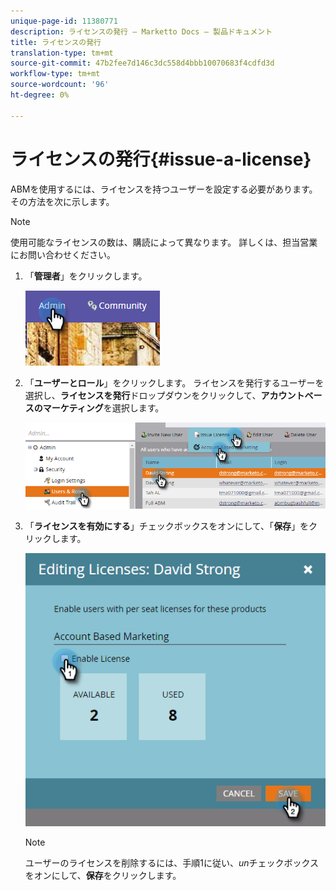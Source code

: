 ```yaml
---
unique-page-id: 11380771
description: ライセンスの発行 — Marketto Docs — 製品ドキュメント
title: ライセンスの発行
translation-type: tm+mt
source-git-commit: 47b2fee7d146c3dc558d4bbb10070683f4cdfd3d
workflow-type: tm+mt
source-wordcount: '96'
ht-degree: 0%

---
```



# ライセンスの発行{#issue-a-license}

ABMを使用するには、ライセンスを持つユーザーを設定する必要があります。 その方法を次に示します。

>[!NOTE]
>
>使用可能なライセンスの数は、購読によって異なります。 詳しくは、担当営業にお問い合わせください。

1. 「**管理者**」をクリックします。

   ![](assets/one.png)

1. 「**ユーザーとロール**」をクリックします。 ライセンスを発行するユーザーを選択し、**ライセンスを発行**&#x200B;ドロップダウンをクリックして、**アカウントベースのマーケティング**&#x200B;を選択します。

   ![](assets/two.png)

1. 「**ライセンスを有効にする**」チェックボックスをオンにして、「**保存**」をクリックします。

   ![](assets/three.png)

   >[!NOTE]
   >
   >ユーザーのライセンスを削除するには、手順1に従い、*un*&#x200B;チェックボックスをオンにして、**保存**&#x200B;をクリックします。

